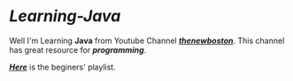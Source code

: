 # ***Learning-Java***
Well I'm Learning **Java** from Youtube Channel ***[thenewboston](https://www.youtube.com/channel/UCJbPGzawDH1njbqV-D5HqKw)***. This channel has great resource for ***programming***.

***[Here](https://www.youtube.com/playlist?list=PLFE2CE09D83EE3E28)*** is the beginers' playlist.
